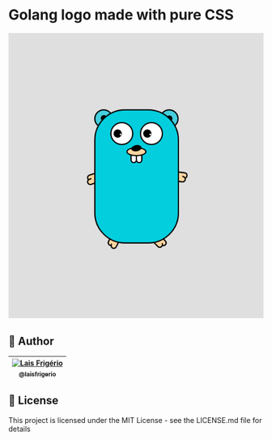 # Golang logo made with pure CSS

<p align="center">
  <a><img src="./golang-logo-pure-css.png" alt="Golang logo made with pure css" title="Golang logo made with pure css"></a>
</p>

## 👩 Author

| [<img src="https://avatars.githubusercontent.com/u/20709086?v=4" width="100px;" alt="Lais Frigério"/><br /><sub><b>@laisfrigerio</b></sub>](https://github.com/laisfrigerio)<br /> |
| :---: |

## 📄 License

This project is licensed under the MIT License - see the LICENSE.md file for details
